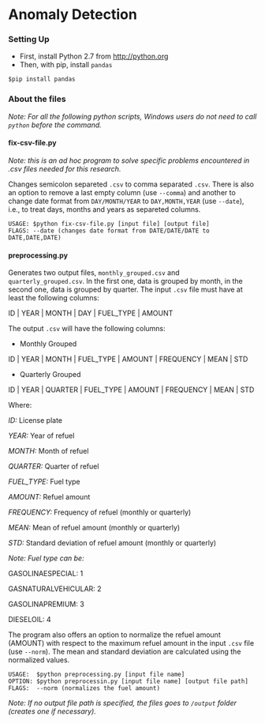 # Anomaly Detection

### Setting Up

* First, install Python 2.7 from <http://python.org>
* Then, with pip, install `pandas`
```
$pip install pandas
```

### About the files

_Note: For all the following python scripts, Windows users do not need to call `python` before the command._

#### fix-csv-file.py

_Note: this is an ad hoc program to solve specific problems encountered in .csv files needed for this research._

Changes semicolon separeted `.csv` to comma separated `.csv`. There is also an option to remove a last empty column (use `--comma`) and another to change date format from `DAY/MONTH/YEAR` to `DAY,MONTH,YEAR` (use `--date`), i.e., to treat days, months and years as separeted columns.

```
USAGE: $python fix-csv-file.py [input file] [output file]
FLAGS: --date (changes date format from DATE/DATE/DATE to DATE,DATE,DATE)
```

#### preprocessing.py

Generates two output files, `monthly_grouped.csv` and `quarterly_grouped.csv`. In the first one, data is grouped by month, in the second one, data is grouped by quarter. The input `.csv` file must have at least the following columns:

ID | YEAR | MONTH | DAY | FUEL_TYPE | AMOUNT

The output `.csv` will have the following columns:

* Monthly Grouped

ID | YEAR | MONTH | FUEL_TYPE | AMOUNT | FREQUENCY | MEAN | STD

* Quarterly Grouped

ID | YEAR | QUARTER | FUEL_TYPE | AMOUNT | FREQUENCY | MEAN | STD

Where:

*ID:* License plate

*YEAR:* Year of refuel

*MONTH:* Month of refuel

*QUARTER:* Quarter of refuel

*FUEL_TYPE:* Fuel type

*AMOUNT:* Refuel amount

*FREQUENCY:* Frequency of refuel (monthly or quarterly)

*MEAN:* Mean of refuel amount (monthly or quarterly)

*STD:* Standard deviation of refuel amount (monthly or quarterly)

_Note: Fuel type can be:_

GASOLINAESPECIAL: 1

GASNATURALVEHICULAR: 2

GASOLINAPREMIUM: 3

DIESELOIL: 4

The program also offers an option to normalize the refuel amount (AMOUNT) with respect to the maximum refuel amount in the input `.csv` file (use `--norm`). The mean and standard deviation are calculated using the normalized values.

```
USAGE:  $python preprocessing.py [input file name]
OPTION: $python preprocessin.py [input file name] [output file path]
FLAGS:  --norm (normalizes the fuel amount)
```

_Note: If no output file path is specified, the files goes to `/output` folder (creates one if necessary)._